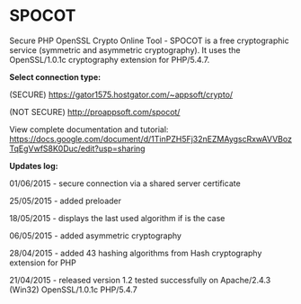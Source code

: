# SPOCOT

Secure PHP OpenSSL Crypto Online Tool - SPOCOT is a free cryptographic service (symmetric and asymmetric cryptography). It uses the OpenSSL/1.0.1c cryptography extension for PHP/5.4.7.

<strong>Select connection type:</strong>

(SECURE) https://gator1575.hostgator.com/~appsoft/crypto/

(NOT SECURE) http://proappsoft.com/spocot/

View complete documentation and tutorial:
https://docs.google.com/document/d/1TinPZH5Fj32nEZMAygscRxwAVVBozTqEgVwfS8K0Duc/edit?usp=sharing

<strong>Updates log:</strong>

01/06/2015 - secure connection via a shared server certificate

25/05/2015 - added preloader

18/05/2015 - displays the last used algorithm if is the case

06/05/2015 - added asymmetric cryptography

28/04/2015 - added 43 hashing algorithms from Hash cryptography extension for PHP

21/04/2015 - released version 1.2 tested successfully on Apache/2.4.3 (Win32) OpenSSL/1.0.1c PHP/5.4.7
